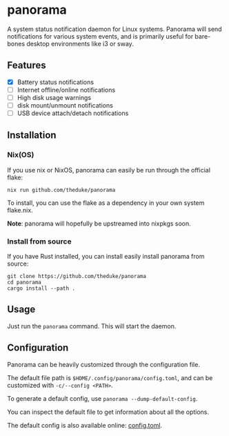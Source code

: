 # panorama

A system status notification daemon for Linux systems.
Panorama will send notifications for various system events, and is primarily
useful for bare-bones desktop environments like i3 or sway.

## Features

- [x] Battery status notifications
- [ ] Internet offline/online notifications
- [ ] High disk usage warnings
- [ ] disk mount/unmount notifications
- [ ] USB device attach/detach notifications

## Installation

### Nix(OS)

If you use nix or NixOS, panorama can easily be run through the official flake:

```
nix run github.com/theduke/panorama
```

To install, you can use the flake as a dependency in your own system flake.nix.

**Note**: panorama will hopefully be upstreamed into nixpkgs soon.

### Install from source

If you have Rust installed, you can install easily install panorama from source:

```
git clone https://github.com/theduke/panorama
cd panorama
cargo install --path .
```

## Usage

Just run the `panorama` command.
This will start the daemon.

## Configuration

Panorama can be heavily customized through the configuration file.

The default file path is `$HOME/.config/panorama/config.toml`, and can
be customized with `-c/--config <PATH>`.

To generate a default config, use `panorama --dump-default-config`.

You can inspect the default file to get information about all the options.

The default config is also available online: [config.toml](./config.toml).
